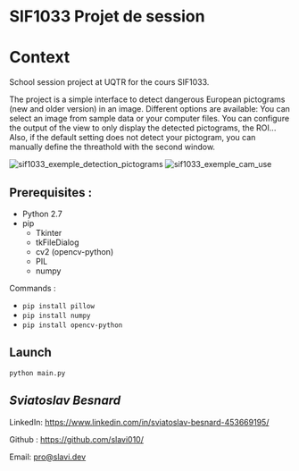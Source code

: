 # SIF1033 Projet de session
# Context
School session project at UQTR for the cours SIF1033.

The project is a simple interface to detect dangerous European pictograms (new and older version) in an image.
Different options are available:
You can select an image from sample data or your computer files.
You can configure the output of the view to only display the detected pictograms, the ROI...
Also, if the default setting does not detect your pictogram, you can manually define the threathold with the second window.

![sif1033_exemple_detection_pictograms](https://user-images.githubusercontent.com/49365528/153749693-039e48d1-c502-4dbb-ae47-2c6dfad5d9ef.gif)
![sif1033_exemple_cam_use](https://user-images.githubusercontent.com/49365528/153750364-6cde640a-ee8c-4bc2-a633-6e19442da121.gif)


## Prerequisites : 
 - Python 2.7
 - pip
   - Tkinter
   - tkFileDialog
   - cv2 (opencv-python)
   - PIL
   - numpy


   
Commands :
 - `pip install pillow`
 - `pip install numpy`
 - `pip install opencv-python`

## Launch
`python main.py`

## _Sviatoslav Besnard_

LinkedIn: https://www.linkedin.com/in/sviatoslav-besnard-453669195/

Github : https://github.com/slavi010/

Email: pro@slavi.dev
